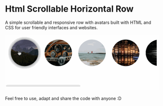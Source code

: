 # Html Scrollable Horizontal Row
 A simple scrollable and responsive row with avatars built with HTML and CSS for user friendly interfaces and websites. 

![](demo.gif)



Feel free to use, adapt and share the code with anyone :D
